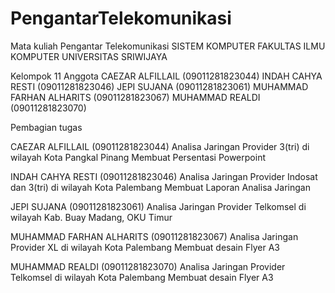 # PengantarTelekomunikasi
Mata kuliah Pengantar Telekomunikasi
SISTEM KOMPUTER
FAKULTAS ILMU KOMPUTER
UNIVERSITAS SRIWIJAYA

Kelompok 11
Anggota
CAEZAR ALFILLAIL (09011281823044) 
INDAH CAHYA RESTI (09011281823046) 
JEPI SUJANA (09011281823061)
MUHAMMAD FARHAN ALHARITS (09011281823067) 
MUHAMMAD REALDI (09011281823070)

Pembagian tugas

CAEZAR ALFILLAIL (09011281823044)
Analisa Jaringan Provider 3(tri) di wilayah Kota Pangkal Pinang
Membuat Persentasi Powerpoint

INDAH CAHYA RESTI (09011281823046) 
Analisa Jaringan Provider Indosat dan 3(tri) di wilayah Kota Palembang 
Membuat Laporan Analisa Jaringan

JEPI SUJANA (09011281823061)
Analisa Jaringan Provider Telkomsel di wilayah Kab. Buay Madang, OKU Timur

MUHAMMAD FARHAN ALHARITS (09011281823067) 
Analisa Jaringan Provider XL di wilayah Kota Palembang
Membuat desain Flyer A3

MUHAMMAD REALDI (09011281823070)
Analisa Jaringan Provider Telkomsel di wilayah Kota Palembang
Membuat desain Flyer A3

